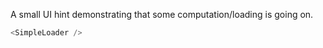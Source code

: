A small UI hint demonstrating that some computation/loading 
is going on.

```js
<SimpleLoader />
```
